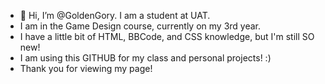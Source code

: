 - 👋 Hi, I’m @GoldenGory. I am a student at UAT.
- I am in the Game Design course, currently on my 3rd year.
- I have a little bit of HTML, BBCode, and CSS knowledge, but I'm still SO new!
- I am using this GITHUB for my class and personal projects! :)
- Thank you for viewing my page!
